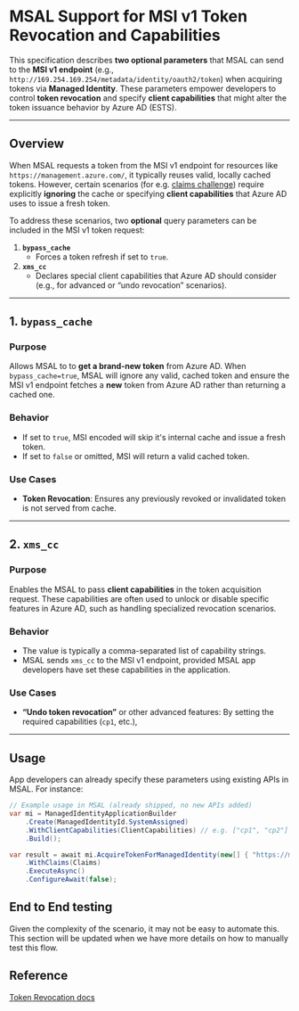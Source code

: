 # MSAL Support for MSI v1 Token Revocation and Capabilities

This specification describes **two optional parameters** that MSAL can send to the **MSI v1 endpoint** (e.g., `http://169.254.169.254/metadata/identity/oauth2/token`) when acquiring tokens via **Managed Identity**. These parameters empower developers to control **token revocation** and specify **client capabilities** that might alter the token issuance behavior by Azure AD (ESTS).

---

## Overview

When MSAL requests a token from the MSI v1 endpoint for resources like `https://management.azure.com/`, it typically reuses valid, locally cached tokens. However, certain scenarios (for e.g. [claims challenge](https://learn.microsoft.com/en-us/entra/identity-platform/claims-challenge?tabs=dotnet)) require explicitly **ignoring** the cache or specifying **client capabilities** that Azure AD uses to issue a fresh token.

To address these scenarios, two **optional** query parameters can be included in the MSI v1 token request:

1. **`bypass_cache`**  
   - Forces a token refresh if set to `true`.
2. **`xms_cc`**  
   - Declares special client capabilities that Azure AD should consider (e.g., for advanced or “undo revocation” scenarios).

---

## 1. `bypass_cache`

### Purpose

Allows MSAL to to **get a brand-new token** from Azure AD. When `bypass_cache=true`, MSAL will ignore any valid, cached token and ensure the MSI v1 endpoint fetches a **new** token from Azure AD rather than returning a cached one.

### Behavior
- If set to `true`, MSI encoded will skip it's internal cache and issue a fresh token.
- If set to `false` or omitted, MSI will return a valid cached token.

### Use Cases
- **Token Revocation**: Ensures any previously revoked or invalidated token is not served from cache.

---

## 2. `xms_cc`

### Purpose

Enables the MSAL to pass **client capabilities** in the token acquisition request. These capabilities are often used to unlock or disable specific features in Azure AD, such as handling specialized revocation scenarios.

### Behavior
- The value is typically a comma-separated list of capability strings.
- MSAL sends `xms_cc` to the MSI v1 endpoint, provided MSAL app developers have set these capabilities in the application.

### Use Cases
- **“Undo token revocation”** or other advanced features: By setting the required capabilities (`cp1`, etc.), 

---

## Usage 

App developers can already specify these parameters using existing APIs in MSAL. For instance:

```cs
// Example usage in MSAL (already shipped, no new APIs added)
var mi = ManagedIdentityApplicationBuilder
    .Create(ManagedIdentityId.SystemAssigned)
    .WithClientCapabilities(ClientCapabilities) // e.g. ["cp1", "cp2"]
    .Build();

var result = await mi.AcquireTokenForManagedIdentity(new[] { "https://management.azure.com/.default" })
    .WithClaims(Claims)
    .ExecuteAsync()
    .ConfigureAwait(false);

```

## End to End testing 

Given the complexity of the scenario, it may not be easy to automate this. This section will be updated when we have more details on how to manually test this flow. 

## Reference

[Token Revocation docs](https://microsoft.sharepoint.com/:w:/t/AzureMSI/ETSZ_FUzbcxMrcupnuPC8r4BV0dFQrONe1NdjATd3IceLA?e=n72v65)
